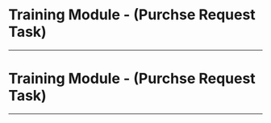 # Training Module - (Purchse Request Task)

-----------------------

# Training Module - (Purchse Request Task)

-----------------------
